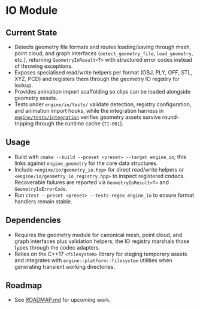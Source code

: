 # IO Module

## Current State
- Detects geometry file formats and routes loading/saving through mesh, point cloud, and graph interfaces (`detect_geometry_file`, `load_geometry`, etc.), returning `GeometryIoResult<T>` with structured error codes instead of throwing exceptions.
- Exposes specialised read/write helpers per format (OBJ, PLY, OFF, STL, XYZ, PCD) and registers them through the geometry IO registry for lookup.
- Provides animation import scaffolding so clips can be loaded alongside geometry assets.
- Tests under `engine/io/tests/` validate detection, registry configuration, and
  animation import hooks, while the integration harness in
  [`engine/tests/integration`](../../../engine/tests/integration/README.md) verifies geometry
  assets survive round-tripping through the runtime cache (`TI-001`).

## Usage
- Build with `cmake --build --preset <preset> --target engine_io`; this links against `engine_geometry` for the core data structures.
- Include `<engine/io/geometry_io.hpp>` for direct read/write helpers or `<engine/io/geometry_io_registry.hpp>` to inspect registered codecs. Recoverable failures are reported via `GeometryIoResult<T>` and `GeometryIoErrorCode`.
- Run `ctest --preset <preset> --tests-regex engine_io` to ensure format handlers remain stable.

## Dependencies
- Requires the geometry module for canonical mesh, point cloud, and graph interfaces plus validation helpers; the IO registry marshals those types through the codec adapters.
- Relies on the C++17 `<filesystem>` library for staging temporary assets and integrates with `engine::platform::filesystem` utilities when generating transient working directories.

## Roadmap
- See [ROADMAP.md](ROADMAP.md) for upcoming work.
